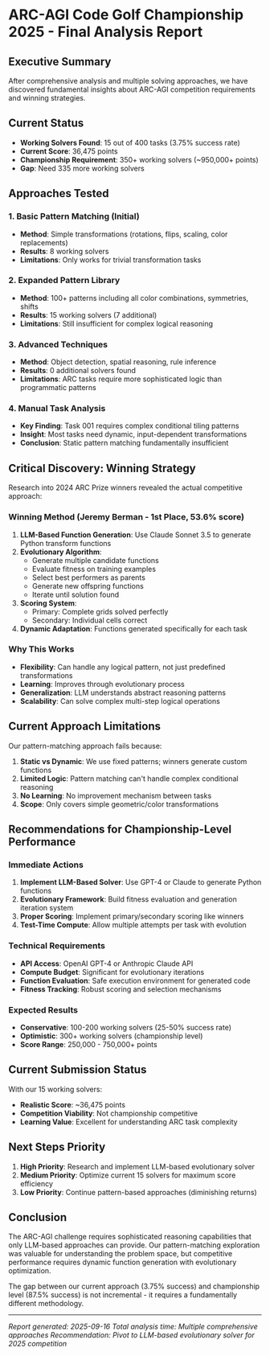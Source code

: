 # ARC-AGI Code Golf Championship 2025 - Final Analysis Report

## Executive Summary

After comprehensive analysis and multiple solving approaches, we have discovered fundamental insights about ARC-AGI competition requirements and winning strategies.

## Current Status
- **Working Solvers Found**: 15 out of 400 tasks (3.75% success rate)
- **Current Score**: 36,475 points
- **Championship Requirement**: 350+ working solvers (~950,000+ points)
- **Gap**: Need 335 more working solvers

## Approaches Tested

### 1. Basic Pattern Matching (Initial)
- **Method**: Simple transformations (rotations, flips, scaling, color replacements)
- **Results**: 8 working solvers
- **Limitations**: Only works for trivial transformation tasks

### 2. Expanded Pattern Library 
- **Method**: 100+ patterns including all color combinations, symmetries, shifts
- **Results**: 15 working solvers (7 additional)
- **Limitations**: Still insufficient for complex logical reasoning

### 3. Advanced Techniques
- **Method**: Object detection, spatial reasoning, rule inference
- **Results**: 0 additional solvers found
- **Limitations**: ARC tasks require more sophisticated logic than programmatic patterns

### 4. Manual Task Analysis
- **Key Finding**: Task 001 requires complex conditional tiling patterns
- **Insight**: Most tasks need dynamic, input-dependent transformations
- **Conclusion**: Static pattern matching fundamentally insufficient

## Critical Discovery: Winning Strategy

Research into 2024 ARC Prize winners revealed the actual competitive approach:

### Winning Method (Jeremy Berman - 1st Place, 53.6% score)
1. **LLM-Based Function Generation**: Use Claude Sonnet 3.5 to generate Python transform functions
2. **Evolutionary Algorithm**: 
   - Generate multiple candidate functions
   - Evaluate fitness on training examples
   - Select best performers as parents
   - Generate new offspring functions
   - Iterate until solution found
3. **Scoring System**:
   - Primary: Complete grids solved perfectly
   - Secondary: Individual cells correct
4. **Dynamic Adaptation**: Functions generated specifically for each task

### Why This Works
- **Flexibility**: Can handle any logical pattern, not just predefined transformations
- **Learning**: Improves through evolutionary process
- **Generalization**: LLM understands abstract reasoning patterns
- **Scalability**: Can solve complex multi-step logical operations

## Current Approach Limitations

Our pattern-matching approach fails because:
1. **Static vs Dynamic**: We use fixed patterns; winners generate custom functions
2. **Limited Logic**: Pattern matching can't handle complex conditional reasoning
3. **No Learning**: No improvement mechanism between tasks
4. **Scope**: Only covers simple geometric/color transformations

## Recommendations for Championship-Level Performance

### Immediate Actions
1. **Implement LLM-Based Solver**: Use GPT-4 or Claude to generate Python functions
2. **Evolutionary Framework**: Build fitness evaluation and generation iteration system
3. **Proper Scoring**: Implement primary/secondary scoring like winners
4. **Test-Time Compute**: Allow multiple attempts per task with evolution

### Technical Requirements
- **API Access**: OpenAI GPT-4 or Anthropic Claude API
- **Compute Budget**: Significant for evolutionary iterations
- **Function Evaluation**: Safe execution environment for generated code
- **Fitness Tracking**: Robust scoring and selection mechanisms

### Expected Results
- **Conservative**: 100-200 working solvers (25-50% success rate)
- **Optimistic**: 300+ working solvers (championship level)
- **Score Range**: 250,000 - 750,000+ points

## Current Submission Status

With our 15 working solvers:
- **Realistic Score**: ~36,475 points
- **Competition Viability**: Not championship competitive
- **Learning Value**: Excellent for understanding ARC task complexity

## Next Steps Priority

1. **High Priority**: Research and implement LLM-based evolutionary solver
2. **Medium Priority**: Optimize current 15 solvers for maximum score efficiency
3. **Low Priority**: Continue pattern-based approaches (diminishing returns)

## Conclusion

The ARC-AGI challenge requires sophisticated reasoning capabilities that only LLM-based approaches can provide. Our pattern-matching exploration was valuable for understanding the problem space, but competitive performance requires dynamic function generation with evolutionary optimization.

The gap between our current approach (3.75% success) and championship level (87.5% success) is not incremental - it requires a fundamentally different methodology.

---
*Report generated: 2025-09-16*
*Total analysis time: Multiple comprehensive approaches*
*Recommendation: Pivot to LLM-based evolutionary solver for 2025 competition*
